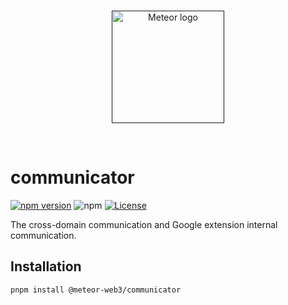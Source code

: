 <br/>
<p align="center">
<a href=" " target="_blank">
<img src="https://avatars.githubusercontent.com/u/118692557?s=200&v=4" width="180" alt="Meteor logo">
</a >
</p >
<br/>

# communicator

[![npm version](https://img.shields.io/npm/v/@meteor-web3/communicator.svg)](https://www.npmjs.com/package/@meteor-web3/communicator)
![npm](https://img.shields.io/npm/dw/@meteor-web3/communicator)
[![License](https://img.shields.io/npm/l/@meteor-web3/communicator.svg)](https://github.com/meteor-web3/meteor-sdk/blob/main/packages/communicator/LICENSE.md)

The cross-domain communication and Google extension internal communication.

## Installation

```bash
pnpm install @meteor-web3/communicator
```
